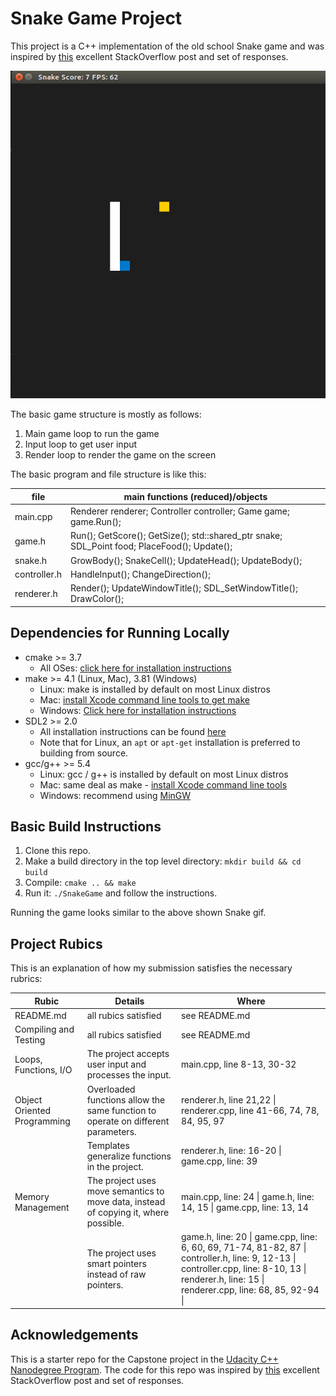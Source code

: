 # Snake Game Project

This project is a C++ implementation of the old school Snake game and was inspired by [this](https://codereview.stackexchange.com/questions/212296/snake-game-in-c-with-sdl) excellent StackOverflow post and set of responses.

<img src="snake_game.gif"/>

The basic game structure is mostly as follows:
1. Main game loop to run the game
2. Input loop to get user input
3. Render loop to render the game on the screen

The basic program and file structure is like this:

| file         | main functions (reduced)/objects                                                                   |
|--------------|----------------------------------------------------------------------------------------------------|
| main.cpp     | Renderer renderer; Controller controller; Game game; game.Run();                                   |
| game.h       | Run(); GetScore(); GetSize(); std::shared_ptr<Snake> snake; SDL_Point food; PlaceFood(); Update(); |
| snake.h      | GrowBody(); SnakeCell(); UpdateHead(); UpdateBody();                                               |
| controller.h | HandleInput(); ChangeDirection();                                                                  |
| renderer.h   | Render(); UpdateWindowTitle(); SDL_SetWindowTitle(); DrawColor();                                  |


## Dependencies for Running Locally
* cmake >= 3.7
  * All OSes: [click here for installation instructions](https://cmake.org/install/)
* make >= 4.1 (Linux, Mac), 3.81 (Windows)
  * Linux: make is installed by default on most Linux distros
  * Mac: [install Xcode command line tools to get make](https://developer.apple.com/xcode/features/)
  * Windows: [Click here for installation instructions](http://gnuwin32.sourceforge.net/packages/make.htm)
* SDL2 >= 2.0
  * All installation instructions can be found [here](https://wiki.libsdl.org/Installation)
  * Note that for Linux, an `apt` or `apt-get` installation is preferred to building from source.
* gcc/g++ >= 5.4
  * Linux: gcc / g++ is installed by default on most Linux distros
  * Mac: same deal as make - [install Xcode command line tools](https://developer.apple.com/xcode/features/)
  * Windows: recommend using [MinGW](http://www.mingw.org/)

## Basic Build Instructions

1. Clone this repo.
2. Make a build directory in the top level directory: `mkdir build && cd build`
3. Compile: `cmake .. && make`
4. Run it: `./SnakeGame` and follow the instructions.

Running the game looks similar to the above shown Snake gif.

## Project Rubics
This is an explanation of how my submission satisfies the necessary rubrics:

| Rubic                       | Details                                                                              | Where                                                                                                                                                                                             |
|-----------------------------|--------------------------------------------------------------------------------------|---------------------------------------------------------------------------------------------------------------------------------------------------------------------------------------------------|
| README.md                   | all rubics satisfied                                                                 | see README.md                                                                                                                                                                                     |
| Compiling and Testing       | all rubics satisfied                                                                 | see README.md                                                                                                                                                                                     |
| Loops, Functions, I/O       | The project accepts user input and processes the input.                              | main.cpp, line 8-13, 30-32                                                                                                                                                                        |
| Object Oriented Programming | Overloaded functions allow the same function to operate on different parameters.     | renderer.h, line 21,22 \| renderer.cpp, line 41-66, 74, 78, 84, 95, 97                                                                                                                            |
|                             | Templates generalize functions in the project.                                       | renderer.h, line: 16-20 \| game.cpp, line: 39                                                                                                                                                     |
| Memory Management           | The project uses move semantics to move data, instead of copying it, where possible. | main.cpp, line: 24 \| game.h, line: 14, 15 \| game.cpp, line: 13, 14                                                                                                                              |
|                             | The project uses smart pointers instead of raw pointers.                             | game.h, line: 20 \| game.cpp, line: 6, 60, 69, 71-74, 81-82, 87 \| controller.h, line: 9, 12-13 \| controller.cpp, line: 8-10, 13 \| renderer.h, line: 15 \| renderer.cpp, line: 68, 85, 92-94 \| |


## Acknowledgements
This is a starter repo for the Capstone project in the [Udacity C++ Nanodegree Program](https://www.udacity.com/course/c-plus-plus-nanodegree--nd213). The code for this repo was inspired by [this](https://codereview.stackexchange.com/questions/212296/snake-game-in-c-with-sdl) excellent StackOverflow post and set of responses.